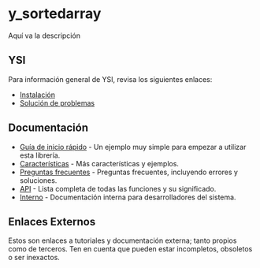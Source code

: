 # y_sortedarray

Aquí va la descripción

## YSI

Para información general de YSI, revisa los siguientes enlaces:

* [Instalación](../instalacion.md)
* [Solución de problemas](../solucion-problemas.md)

## Documentación

* [Guía de inicio rápido](y_sortedarray/inicio-rapido.md) - Un ejemplo muy simple para empezar a utilizar esta librería.
* [Características](y_sortedarray/caracteristicas.md) - Más características y ejemplos.
* [Preguntas frecuentes](y_sortedarray/preguntas-frecuentes.md) - Preguntas frecuentes, incluyendo errores y soluciones.
* [API](y_sortedarray/api.md) - Lista completa de todas las funciones y su significado.
* [Interno](y_sortedarray/interno.md) - Documentación interna para desarrolladores del sistema.

## Enlaces Externos

Estos son enlaces a tutoriales y documentación externa; tanto propios como de terceros. Ten en cuenta que pueden estar incompletos, obsoletos o ser inexactos.

